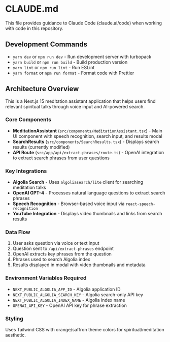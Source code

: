 # CLAUDE.md

This file provides guidance to Claude Code (claude.ai/code) when working with code in this repository.

## Development Commands

- `yarn dev` or `npm run dev` - Run development server with turbopack
- `yarn build` or `npm run build` - Build production version
- `yarn lint` or `npm run lint` - Run ESLint
- `yarn format` or `npm run format` - Format code with Prettier

## Architecture Overview

This is a Next.js 15 meditation assistant application that helps users find relevant spiritual talks through voice input and AI-powered search.

### Core Components

- **MeditationAssistant** (`src/components/MeditationAssistant.tsx`) - Main UI component with speech recognition, search input, and results modal
- **SearchResults** (`src/components/SearchResults.tsx`) - Displays search results (currently modified)
- **API Route** (`src/app/api/extract-phrases/route.ts`) - OpenAI integration to extract search phrases from user questions

### Key Integrations

- **Algolia Search** - Uses `algoliasearch/lite` client for searching meditation talks
- **OpenAI GPT-4** - Processes natural language questions to extract search phrases
- **Speech Recognition** - Browser-based voice input via `react-speech-recognition`
- **YouTube Integration** - Displays video thumbnails and links from search results

### Data Flow

1. User asks question via voice or text input
2. Question sent to `/api/extract-phrases` endpoint
3. OpenAI extracts key phrases from the question
4. Phrases used to search Algolia index
5. Results displayed in modal with video thumbnails and metadata

### Environment Variables Required

- `NEXT_PUBLIC_ALGOLIA_APP_ID` - Algolia application ID
- `NEXT_PUBLIC_ALGOLIA_SEARCH_KEY` - Algolia search-only API key  
- `NEXT_PUBLIC_ALGOLIA_INDEX_NAME` - Algolia index name
- `OPENAI_API_KEY` - OpenAI API key for phrase extraction

### Styling

Uses Tailwind CSS with orange/saffron theme colors for spiritual/meditation aesthetic.